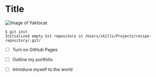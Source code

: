 # Title
![Image of Yaktocat](https://github.com/Exp-Communicate-Using-Markdown-Cohort-1/series-communicate-using-markdown-lilimu996/assets/53130598/817da962-9d5c-483f-8dde-3a524acfe2bf)

```
$ git init
Initialized empty Git repository in /Users/skills/Projects/recipe-repository/.git/
```
- [ ] Turn on GitHub Pages
- [ ] Outline my portfolio
- [ ] Introduce myself to the world

